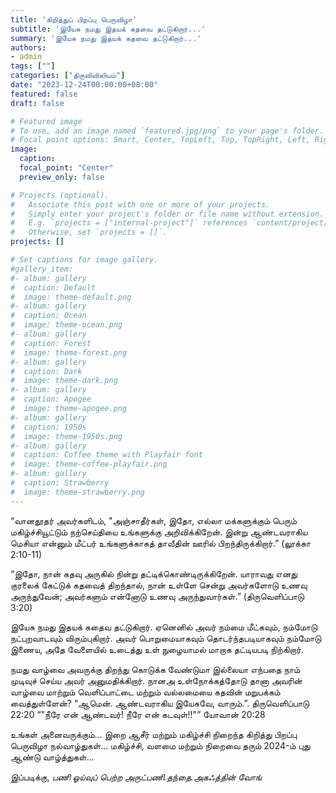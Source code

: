 ```yaml
---
title: 'கிறித்துப் பிறப்பு பெருவிழா'
subtitle: 'இயேசு நமது இதயக் கதவை தட்டுகிறார்...'
summary: 'இயேசு நமது இதயக் கதவை தட்டுகிறார்...'
authors:
- admin
tags: [""]
categories: ["திருவிவிலியம்"]
date: "2023-12-24T00:00:00+08:00"
featured: false
draft: false

# Featured image
# To use, add an image named `featured.jpg/png` to your page's folder.
# Focal point options: Smart, Center, TopLeft, Top, TopRight, Left, Right, BottomLeft, Bottom, BottomRight
image:
  caption:
  focal_point: "Center"
  preview_only: false

# Projects (optional).
#   Associate this post with one or more of your projects.
#   Simply enter your project's folder or file name without extension.
#   E.g. `projects = ["internal-project"]` references `content/project/deep-learning/index.md`.
#   Otherwise, set `projects = []`.
projects: []

# Set captions for image gallery.
#gallery_item:
#- album: gallery
#  caption: Default
#  image: theme-default.png
#- album: gallery
#  caption: Ocean
#  image: theme-ocean.png
#- album: gallery
#  caption: Forest
#  image: theme-forest.png
#- album: gallery
#  caption: Dark
#  image: theme-dark.png
#- album: gallery
#  caption: Apogee
#  image: theme-apogee.png
#- album: gallery
#  caption: 1950s
#  image: theme-1950s.png
#- album: gallery
#  caption: Coffee theme with Playfair font
#  image: theme-coffee-playfair.png
#- album: gallery
#  caption: Strawberry
#  image: theme-strawberry.png
---
```

“வானதூதர் அவர்களிடம், "அஞ்சாதீர்கள், இதோ, எல்லா மக்களுக்கும் பெரும் மகிழ்ச்சியூட்டும் நற்செய்தியை உங்களுக்கு அறிவிக்கிறேன். இன்று ஆண்டவராகிய மெசியா என்னும் மீட்பர் உங்களுக்காகத் தாவீதின் ஊரில் பிறந்திருக்கிறார்.” (லூக்கா 2:10-11)

“இதோ, நான் கதவு அருகில் நின்று தட்டிக்கொண்டிருக்கிறேன். யாராவது எனது குரலைக் கேட்டுக் கதவைத் திறந்தால், நான் உள்ளே சென்று அவர்களோடு உணவு அருந்துவேன்; அவர்களும் என்னோடு உணவு அருந்துவார்கள்.” (திருவெளிப்பாடு 3:20)

இயேசு நமது இதயக் கதைவ தட்டுகிறார். ஏனெனில் அவர் நம்மை மீட்கவும், நம்மோடு நட்புறவாடவும் விரும்புகிறார். 
அவர் பொறுமையாகவும் தொடர்ந்தபடியாகவும் நம்மோடு இணைய, அதே வேளையில் உடைத்து உள் நுழையாமல் மாறாக தட்டியபடி நிற்கிறார்.

நமது வாழ்வை அவருக்கு திறந்து கொடுக்க வேண்டுமா இல்லையா எந்பதை நாம் முடிவுச் செய்ய அவர் அனுமதிக்கிறார். 
நானஅ உள்நோக்கத்தோடு தானா அவரின் வாழ்வை மாற்றும் வெளிப்பாட்டை மற்றும் வல்லமையை கதவின் மறுபக்கம் வைத்துள்ளேன்?
“ஆமென். ஆண்டவராகிய இயேசுவே, வாரும்.”. திருவெளிப்பாடு 22:20
“"நீரே என் ஆண்டவர்! நீரே என் கடவுள்!!"” யோவான் 20:28

உங்கள் அனைவருக்கும்...
இறை ஆசீர் மற்றும் மகிழ்ச்சி நிறைந்த கிறித்து பிறப்பு பெருவிழா நல்வாழ்துகள்...
மகிழ்ச்சி, வளமை மற்றும் நிறைவை தரும் 2024-ம் புது ஆண்டு வாழ்த்துகள்...

இப்படிக்கு,
_பணி ஓய்வுப் பெற்ற அருட்பணி.தந்தை.அகஃத்தின் வோங்_
